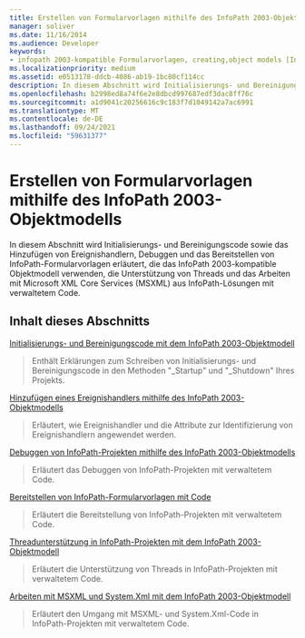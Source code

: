 ```yaml
---
title: Erstellen von Formularvorlagen mithilfe des InfoPath 2003-Objektmodells
manager: soliver
ms.date: 11/16/2014
ms.audience: Developer
keywords:
- infopath 2003-kompatible Formularvorlagen, creating,object models [InfoPath 2003], creating managed code form templates for InfoPath 2007,form templates [InfoPath 2007], creating InfoPath 2003-compatible
ms.localizationpriority: medium
ms.assetid: e0513178-ddcb-4086-ab19-1bc80cf114cc
description: In diesem Abschnitt wird Initialisierungs- und Bereinigungscode sowie das Hinzufügen von Ereignishandlern, Debuggen und das Bereitstellen von InfoPath-Formularvorlagen erläutert, die das InfoPath 2003-kompatible Objektmodell verwenden, die Unterstützung von Threads und das Arbeiten mit Microsoft XML Core Services (MSXML) aus InfoPath-Lösungen mit verwaltetem Code.
ms.openlocfilehash: b2998ed8a74f6e2e8dbcd997687edf3dac8ff76c
ms.sourcegitcommit: a1d9041c20256616c9c183f7d1049142a7ac6991
ms.translationtype: MT
ms.contentlocale: de-DE
ms.lasthandoff: 09/24/2021
ms.locfileid: "59631377"
---
```

# <a name="creating-form-templates-using-the-infopath-2003-object-model"></a>Erstellen von Formularvorlagen mithilfe des InfoPath 2003-Objektmodells

In diesem Abschnitt wird Initialisierungs- und Bereinigungscode sowie das Hinzufügen von Ereignishandlern, Debuggen und das Bereitstellen von InfoPath-Formularvorlagen erläutert, die das InfoPath 2003-kompatible Objektmodell verwenden, die Unterstützung von Threads und das Arbeiten mit Microsoft XML Core Services (MSXML) aus InfoPath-Lösungen mit verwaltetem Code.
  
## <a name="in-this-section"></a>Inhalt dieses Abschnitts

[Initialisierungs- und Bereinigungscode mit dem InfoPath 2003-Objektmodell](initialization-and-clean-up-code-using-infopath-2003-object-model.md)
  
> Enthält Erklärungen zum Schreiben von Initialisierungs- und Bereinigungscode in den Methoden "_Startup" und "_Shutdown" Ihres Projekts.
    
[Hinzufügen eines Ereignishandlers mithilfe des InfoPath 2003-Objektmodells](how-to-add-an-event-handler-using-the-infopath-2003-object-model.md)
  
> Erläutert, wie Ereignishandler und die Attribute zur Identifizierung von Ereignishandlern angewendet werden.
    
[Debuggen von InfoPath-Projekten mithilfe des InfoPath 2003-Objektmodells](how-to-debug-infopath-projects-using-the-infopath-2003-object-model.md)
  
> Erläutert das Debuggen von InfoPath-Projekten mit verwaltetem Code.
    
[Bereitstellen von InfoPath-Formularvorlagen mit Code](how-to-deploy-infopath-form-templates-with-code.md)
  
> Erläutert die Bereitstellung von InfoPath-Projekten mit verwaltetem Code.
    
[Threadunterstützung in InfoPath-Projekten mit dem InfoPath 2003-Objektmodell](threading-support-in-infopath-projects-using-the-infopath-2003-object-model.md)
  
> Erläutert die Unterstützung von Threads in InfoPath-Projekten mit verwaltetem Code.
    
[Arbeiten mit MSXML und System.Xml mit dem InfoPath 2003-Objektmodell](working-with-msxml-and-system-xml-using-the-infopath-2003-object-model.md)
  
> Erläutert den Umgang mit MSXML- und System.Xml-Code in InfoPath-Projekten mit verwaltetem Code.
    

